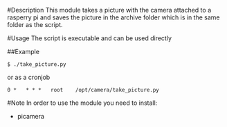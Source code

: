 #Description
This module takes a picture with the camera attached to a rasperry pi and saves
the picture in the archive folder which is in the same folder as the script.

#Usage
The script is executable and can be used directly

##Example
```
$ ./take_picture.py
```
or as a cronjob
```
0 *   * * *   root    /opt/camera/take_picture.py
```

#Note
In order to use the module you need to install:

* picamera

